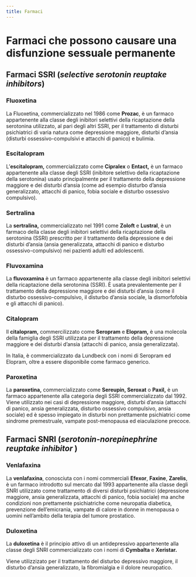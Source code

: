 ```yaml
---
title: Farmaci
---
```


# Farmaci che possono causare una disfunzione sessuale permanente

## Farmaci SSRI (_selective serotonin reuptake inhibitors_)

### Fluoxetina

La Fluoxetina, commercializzato nel 1986 come **Prozac**, è un farmaco appartenente alla classe degli inibitori selettivi della ricaptazione della serotonina utilizzato, al pari degli altri SSRI, per il trattamento di disturbi psichiatrici di varia natura come depressione maggiore, disturbi d’ansia (disturbi ossessivo-compulsivi e attacchi di panico) e bulimia.

### Escitalopram

L’**escitalopram,** commercializzato come **Cipralex** o **Entact,** è un farmaco appartenente alla classe degli SSRI (inibitore selettivo della ricaptazione della serotonina) usato principalmente per il trattamento della depressione maggiore e dei disturbi d’ansia (come ad esempio disturbo d’ansia generalizzato, attacchi di panico, fobia sociale e disturbo ossessivo compulsivo).

### Sertralina

La **sertralina,** commercializzato nel 1991 come **Zoloft** e **Lustral**, è un farmaco della classe degli inibitori selettivi della ricaptazione della serotonina (SSRI) prescritto per il trattamento della depressione e dei disturbi d’ansia (ansia generalizzata, attacchi di panico e disturbo ossessivo-compulsivo) nei pazienti adulti ed adolescenti.

### Fluvoxamina

La **fluvoxamina** è un farmaco appartenente alla classe degli inibitori selettivi della ricaptazione della serotonina (SSRI). È usata prevalentemente per il trattamento della depressione maggiore e dei disturbi d’ansia (come il disturbo ossessivo-compulsivo, il disturbo d’ansia sociale, la dismorfofobia e gli attacchi di panico).

### Citalopram

Il **citalopram,** commercilizzato come **Seropram** e **Elopram,** è una molecola della famiglia degli SSRI utilizzata per il trattamento della depressione maggiore e dei disturbi d’ansia (attacchi di panico, ansia generalizzata).

In Italia, è commercializzato da Lundbeck con i nomi di Seropram ed Elopram, oltre a essere disponibile come farmaco generico.

### Paroxetina

La **paroxetina,** commercializzato come **Sereupin, Seroxat** o **Paxil,** è un farmaco appartenente alla categoria degli SSRI commercializzato dal 1992. Viene utilizzato nei casi di depressione maggiore, disturbi d’ansia (attacchi di panico, ansia generalizzata, disturbo ossessivo compulsivo, ansia sociale) ed è spesso impiegato in disturbi non prettamente psichiatrici come sindrome premestruale, vampate post-menopausa ed eiaculazione precoce.

## Farmaci SNRI (_serotonin-norepinephrine reuptake inhibitor_ )

### Venlafaxina

La **venlafaxina**, conosciuta con i nomi commerciali **Efexor**, **Faxine**, **Zarelis**, è un farmaco introdotto sul mercato dal 1993 appartenente alla classe degli SNRI utilizzato come trattamento di diversi disturbi psichiatrici (depressione maggiore, ansia generalizzata, attacchi di panico, fobia sociale) ma anche condizioni non prettamente psichiatriche come neuropatia diabetica, prevenzione dell’emicrania, vampate di calore in donne in menopausa o uomini nell’ambito della terapia del tumore prostatico.

### Duloxetina

La **duloxetina** è il principio attivo di un antidepressivo appartenente alla classe degli SNRI commercializzato con i nomi di **Cymbalta** e **Xeristar.**

Viene utilizzizato per il trattamento del disturbo depressivo maggiore, il disturbo d’ansia generalizzato, la fibromialgia e il dolore neuropatico.
